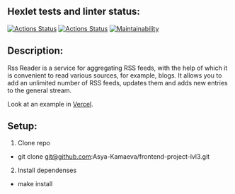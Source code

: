 ## Hexlet tests and linter status:

[![Actions Status](https://github.com/Asya-Kamaeva/frontend-project-lvl3/workflows/hexlet-check/badge.svg)](https://github.com/Asya-Kamaeva/frontend-project-lvl3/actions)
[![Actions Status](https://github.com/Asya-Kamaeva/frontend-project-lvl3/workflows/linter/badge.svg)](https://github.com/Asya-Kamaeva/frontend-project-lvl3/actions)
[![Maintainability](https://api.codeclimate.com/v1/badges/4b8fc07d9d3b36bc3f86/maintainability)](https://codeclimate.com/github/Asya-Kamaeva/frontend-project-lvl3/maintainability)

<!-- [![Test Coverage](https://api.codeclimate.com/v1/badges/4b8fc07d9d3b36bc3f86/test_coverage)](https://codeclimate.com/github/Asya-Kamaeva/frontend-project-lvl3/test_coverage) -->

## Description:

Rss Reader is a service for aggregating RSS feeds, with the help of which it is convenient to read various sources, for example, blogs. It allows you to add an unlimited number of RSS feeds, updates them and adds new entries to the general stream.

Look at an example in [Vercel](https://project3-tawny.vercel.app/).

## Setup:

1. Clone repo

- git clone git@github.com:Asya-Kamaeva/frontend-project-lvl3.git

2. Install dependenses

- make install
